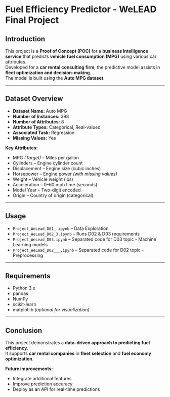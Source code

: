 # Fuel Efficiency Predictor - WeLEAD Final Project

## Introduction
This project is a **Proof of Concept (POC)** for a **business intelligence service** that predicts **vehicle fuel consumption (MPG)** using various car attributes.  
Developed for a **car rental consulting firm**, the predictive model assists in **fleet optimization and decision-making**.  
The model is built using the **Auto MPG dataset**.

---

## Dataset Overview
- **Dataset Name:** Auto MPG  
- **Number of Instances:** 398  
- **Number of Attributes:** 8  
- **Attribute Types:** Categorical, Real-valued  
- **Associated Task:** Regression  
- **Missing Values:** Yes  

**Key Attributes:**  
- MPG *(Target)* – Miles per gallon  
- Cylinders – Engine cylinder count  
- Displacement – Engine size (cubic inches)  
- Horsepower – Engine power *(with missing values)*  
- Weight – Vehicle weight (lbs)  
- Acceleration – 0–60 mph time (seconds)  
- Model Year – Two-digit encoded  
- Origin – Country of origin (categorical)  

---

## Usage

- `Project_WeLead_D01_.ipynb` – Data Exploration 
- `Project_WeLead_D02_3.ipynb` – Runs D02 & D03 requirements  
- `Project_WeLead_D03.ipynb` – Separated code for D03 topic - Machine Learning models
- `Project_WeLead_D02___.ipynb` – Separated code for D02 topic - Preprocessing 

---

## Requirements
- Python 3.x  
- pandas  
- NumPy  
- scikit-learn  
- matplotlib *(optional for visualization)*  

---

## Conclusion
This project demonstrates a **data-driven approach to predicting fuel efficiency**.  
It supports **car rental companies** in **fleet selection** and **fuel economy optimization**.  

**Future improvements:**  
- Integrate additional features  
- Improve prediction accuracy  
- Deploy as an API for real-time predictions  
